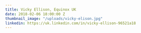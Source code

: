 ```yaml
---
title: Vicky Ellison, Equinox UK
date: 2018-02-06 18:00:00 Z
thumbnail_image: "/uploads/vicky-elison.jpg"
linkedin: https://uk.linkedin.com/in/vicky-ellison-96521a18
---
```


